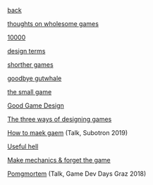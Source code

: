[back](index)

[thoughts on wholesome games](wholesome)

[10000](10000)

[design terms](design_terms)

[shorther games](shorter_games)

[goodbye gutwhale](goodbye_gutwhale)

[the small game](the_small_game)

[Good Game Design](good_game_design)

[The three ways of designing games](threeways)

<a href="https://subotron.com/veranstaltung/one-wo-man-one-cry/" target="_blank">How to maek gaem</a> (Talk, Subotron 2019)

[Useful hell](useful_hell)

[Make mechanics & forget the game](make_mechanics)

<a href="https://www.youtube.com/watch?v=vcAlQyzxRck" target="_blank">Pomgmortem</a> (Talk, Game Dev Days Graz 2018)

